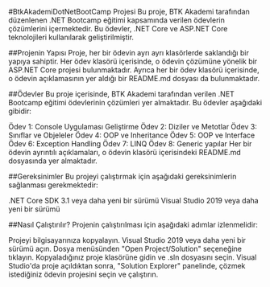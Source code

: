 #BtkAkademiDotNetBootCamp Projesi
Bu proje, BTK Akademi tarafından düzenlenen .NET Bootcamp eğitimi kapsamında verilen ödevlerin çözümlerini içermektedir. Bu ödevler, .NET Core ve ASP.NET Core teknolojileri kullanılarak geliştirilmiştir.

##Projenin Yapısı
Proje, her bir ödevin ayrı ayrı klasörlerde saklandığı bir yapıya sahiptir. Her ödev klasörü içerisinde, o ödevin çözümüne yönelik bir ASP.NET Core projesi bulunmaktadır. Ayrıca her bir ödev klasörü içerisinde, o ödevin açıklamasının yer aldığı bir README.md dosyası da bulunmaktadır.

##Ödevler
Bu proje içerisinde, BTK Akademi tarafından verilen .NET Bootcamp eğitimi ödevlerinin çözümleri yer almaktadır. Bu ödevler aşağıdaki gibidir:

Ödev 1: Console Uygulaması Geliştirme
Ödev 2: Diziler ve Metotlar
Ödev 3: Sınıflar ve Objeleler
Ödev 4: OOP ve Inheritance
Ödev 5: OOP ve Interface
Ödev 6: Exception Handling
Ödev 7: LINQ
Ödev 8: Generic yapılar
Her bir ödevin ayrıntılı açıklamaları, o ödevin klasörü içerisindeki README.md dosyasında yer almaktadır.

##Gereksinimler
Bu projeyi çalıştırmak için aşağıdaki gereksinimlerin sağlanması gerekmektedir:

.NET Core SDK 3.1 veya daha yeni bir sürümü
Visual Studio 2019 veya daha yeni bir sürümü

##Nasıl Çalıştırılır?
Projenin çalıştırılması için aşağıdaki adımlar izlenmelidir:

Projeyi bilgisayarınıza kopyalayın.
Visual Studio 2019 veya daha yeni bir sürümü açın.
Dosya menüsünden "Open Project/Solution" seçeneğine tıklayın.
Kopyaladığınız proje klasörüne gidin ve .sln dosyasını seçin.
Visual Studio'da proje açıldıktan sonra, "Solution Explorer" panelinde, çözmek istediğiniz ödevin projesini seçin ve çalıştırın.
